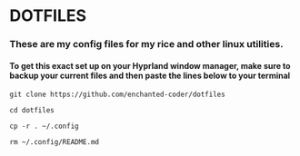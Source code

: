 # DOTFILES

### These are my config files for my rice and other linux utilities.

#### To get this exact set up on your Hyprland window manager, make sure to backup your current files and then paste the lines below to your terminal

```
git clone https://github.com/enchanted-coder/dotfiles 
```
```
cd dotfiles 
```
```
cp -r . ~/.config
```
```
rm ~/.config/README.md
```

